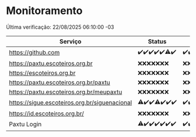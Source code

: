 # Monitoramento

Última verificação: 22/08/2025 06:10:00 -03

|Serviço|Status|Últimas 24h|
|---|---|---|
|https://github.com|<span title="2025-08-15: OK=23">✔️</span><span title="2025-08-16: OK=23">✔️</span><span title="2025-08-17: OK=23">✔️</span><span title="2025-08-18: OK=23">✔️</span><span title="2025-08-19: OK=23">✔️</span><span title="2025-08-20: OK=22, Falhas=1">⚠️</span><span title="2025-08-21: OK=8">✔️</span>|<span title="21/08/2025 06:10:00 -03 : 200">✔️</span><span title="21/08/2025 07:10:00 -03 : 200">✔️</span><span title="21/08/2025 08:08:00 -03 : 200">✔️</span><span title="21/08/2025 09:18:00 -03 : 200">✔️</span><span title="21/08/2025 10:22:00 -03 : 200">✔️</span><span title="21/08/2025 11:09:00 -03 : 200">✔️</span><span title="21/08/2025 12:10:00 -03 : 200">✔️</span><span title="21/08/2025 13:11:00 -03 : 200">✔️</span><span title="21/08/2025 14:08:00 -03 : 200">✔️</span><span title="21/08/2025 15:13:00 -03 : 200">✔️</span><span title="21/08/2025 16:07:00 -03 : 200">✔️</span><span title="21/08/2025 17:10:00 -03 : 200">✔️</span><span title="21/08/2025 18:08:00 -03 : 200">✔️</span><span title="21/08/2025 19:09:00 -03 : 200">✔️</span><span title="21/08/2025 20:09:00 -03 : 200">✔️</span><span title="21/08/2025 21:46:00 -03 : 200">✔️</span><span title="21/08/2025 23:24:00 -03 : 200">✔️</span><span title="22/08/2025 00:34:00 -03 : 200">✔️</span><span title="22/08/2025 01:11:00 -03 : 200">✔️</span><span title="22/08/2025 02:10:00 -03 : 200">✔️</span><span title="22/08/2025 03:14:00 -03 : 200">✔️</span><span title="22/08/2025 04:09:00 -03 : 200">✔️</span><span title="22/08/2025 05:13:00 -03 : 200">✔️</span><span title="22/08/2025 06:10:00 -03 : 200">✔️</span>|
|https://paxtu.escoteiros.org.br|<span title="2025-08-15: Falhas=23">❌</span><span title="2025-08-16: Falhas=23">❌</span><span title="2025-08-17: Falhas=23">❌</span><span title="2025-08-18: Falhas=23">❌</span><span title="2025-08-19: Falhas=23">❌</span><span title="2025-08-20: Falhas=23">❌</span><span title="2025-08-21: Falhas=8">❌</span>|<span title="21/08/2025 06:10:00 -03 : 403">❌</span><span title="21/08/2025 07:10:00 -03 : 403">❌</span><span title="21/08/2025 08:08:00 -03 : 403">❌</span><span title="21/08/2025 09:18:00 -03 : 403">❌</span><span title="21/08/2025 10:22:00 -03 : 403">❌</span><span title="21/08/2025 11:09:00 -03 : 403">❌</span><span title="21/08/2025 12:10:00 -03 : 403">❌</span><span title="21/08/2025 13:11:00 -03 : 403">❌</span><span title="21/08/2025 14:08:00 -03 : 403">❌</span><span title="21/08/2025 15:13:00 -03 : 403">❌</span><span title="21/08/2025 16:07:00 -03 : 403">❌</span><span title="21/08/2025 17:10:00 -03 : 403">❌</span><span title="21/08/2025 18:08:00 -03 : 403">❌</span><span title="21/08/2025 19:09:00 -03 : 403">❌</span><span title="21/08/2025 20:09:00 -03 : 403">❌</span><span title="21/08/2025 21:46:00 -03 : 403">❌</span><span title="21/08/2025 23:24:00 -03 : 403">❌</span><span title="22/08/2025 00:34:00 -03 : 403">❌</span><span title="22/08/2025 01:11:00 -03 : 403">❌</span><span title="22/08/2025 02:10:00 -03 : 403">❌</span><span title="22/08/2025 03:14:00 -03 : 403">❌</span><span title="22/08/2025 04:09:00 -03 : 403">❌</span><span title="22/08/2025 05:13:00 -03 : 403">❌</span><span title="22/08/2025 06:10:00 -03 : 403">❌</span>|
|https://escoteiros.org.br|<span title="2025-08-15: Falhas=23">❌</span><span title="2025-08-16: Falhas=23">❌</span><span title="2025-08-17: Falhas=23">❌</span><span title="2025-08-18: Falhas=23">❌</span><span title="2025-08-19: Falhas=23">❌</span><span title="2025-08-20: Falhas=23">❌</span><span title="2025-08-21: Falhas=8">❌</span>|<span title="21/08/2025 06:10:00 -03 : 403">❌</span><span title="21/08/2025 07:10:00 -03 : 403">❌</span><span title="21/08/2025 08:08:00 -03 : 403">❌</span><span title="21/08/2025 09:18:00 -03 : 403">❌</span><span title="21/08/2025 10:22:00 -03 : 403">❌</span><span title="21/08/2025 11:09:00 -03 : 403">❌</span><span title="21/08/2025 12:10:00 -03 : 403">❌</span><span title="21/08/2025 13:11:00 -03 : 403">❌</span><span title="21/08/2025 14:08:00 -03 : 403">❌</span><span title="21/08/2025 15:13:00 -03 : 403">❌</span><span title="21/08/2025 16:07:00 -03 : 403">❌</span><span title="21/08/2025 17:10:00 -03 : 403">❌</span><span title="21/08/2025 18:08:00 -03 : 403">❌</span><span title="21/08/2025 19:09:00 -03 : 403">❌</span><span title="21/08/2025 20:09:00 -03 : 403">❌</span><span title="21/08/2025 21:46:00 -03 : 403">❌</span><span title="21/08/2025 23:24:00 -03 : 403">❌</span><span title="22/08/2025 00:34:00 -03 : 403">❌</span><span title="22/08/2025 01:11:00 -03 : 403">❌</span><span title="22/08/2025 02:10:00 -03 : 403">❌</span><span title="22/08/2025 03:14:00 -03 : 403">❌</span><span title="22/08/2025 04:09:00 -03 : 403">❌</span><span title="22/08/2025 05:13:00 -03 : 403">❌</span><span title="22/08/2025 06:10:00 -03 : 403">❌</span>|
|https://paxtu.escoteiros.org.br/paxtu|<span title="2025-08-15: Falhas=23">❌</span><span title="2025-08-16: Falhas=23">❌</span><span title="2025-08-17: Falhas=23">❌</span><span title="2025-08-18: Falhas=23">❌</span><span title="2025-08-19: Falhas=23">❌</span><span title="2025-08-20: Falhas=23">❌</span><span title="2025-08-21: Falhas=8">❌</span>|<span title="21/08/2025 06:10:00 -03 : 403">❌</span><span title="21/08/2025 07:10:00 -03 : 403">❌</span><span title="21/08/2025 08:08:00 -03 : 403">❌</span><span title="21/08/2025 09:18:00 -03 : 403">❌</span><span title="21/08/2025 10:22:00 -03 : 403">❌</span><span title="21/08/2025 11:09:00 -03 : 403">❌</span><span title="21/08/2025 12:10:00 -03 : 403">❌</span><span title="21/08/2025 13:11:00 -03 : 403">❌</span><span title="21/08/2025 14:08:00 -03 : 403">❌</span><span title="21/08/2025 15:13:00 -03 : 403">❌</span><span title="21/08/2025 16:07:00 -03 : 403">❌</span><span title="21/08/2025 17:10:00 -03 : 403">❌</span><span title="21/08/2025 18:08:00 -03 : 403">❌</span><span title="21/08/2025 19:09:00 -03 : 403">❌</span><span title="21/08/2025 20:09:00 -03 : 403">❌</span><span title="21/08/2025 21:46:00 -03 : 403">❌</span><span title="21/08/2025 23:24:00 -03 : 403">❌</span><span title="22/08/2025 00:34:00 -03 : 403">❌</span><span title="22/08/2025 01:11:00 -03 : 403">❌</span><span title="22/08/2025 02:10:00 -03 : 403">❌</span><span title="22/08/2025 03:14:00 -03 : 403">❌</span><span title="22/08/2025 04:09:00 -03 : 403">❌</span><span title="22/08/2025 05:13:00 -03 : 403">❌</span><span title="22/08/2025 06:10:00 -03 : 403">❌</span>|
|https://paxtu.escoteiros.org.br/meupaxtu|<span title="2025-08-15: Falhas=23">❌</span><span title="2025-08-16: Falhas=23">❌</span><span title="2025-08-17: Falhas=23">❌</span><span title="2025-08-18: Falhas=23">❌</span><span title="2025-08-19: Falhas=23">❌</span><span title="2025-08-20: Falhas=23">❌</span><span title="2025-08-21: Falhas=8">❌</span>|<span title="21/08/2025 06:10:00 -03 : 403">❌</span><span title="21/08/2025 07:10:00 -03 : 403">❌</span><span title="21/08/2025 08:08:00 -03 : 403">❌</span><span title="21/08/2025 09:18:00 -03 : 403">❌</span><span title="21/08/2025 10:22:00 -03 : 403">❌</span><span title="21/08/2025 11:09:00 -03 : 403">❌</span><span title="21/08/2025 12:10:00 -03 : 403">❌</span><span title="21/08/2025 13:11:00 -03 : 403">❌</span><span title="21/08/2025 14:08:00 -03 : 403">❌</span><span title="21/08/2025 15:13:00 -03 : 403">❌</span><span title="21/08/2025 16:07:00 -03 : 403">❌</span><span title="21/08/2025 17:10:00 -03 : 403">❌</span><span title="21/08/2025 18:08:00 -03 : 403">❌</span><span title="21/08/2025 19:09:00 -03 : 403">❌</span><span title="21/08/2025 20:09:00 -03 : 403">❌</span><span title="21/08/2025 21:46:00 -03 : 403">❌</span><span title="21/08/2025 23:24:00 -03 : 403">❌</span><span title="22/08/2025 00:34:00 -03 : 403">❌</span><span title="22/08/2025 01:11:00 -03 : 403">❌</span><span title="22/08/2025 02:10:00 -03 : 403">❌</span><span title="22/08/2025 03:14:00 -03 : 403">❌</span><span title="22/08/2025 04:09:00 -03 : 403">❌</span><span title="22/08/2025 05:13:00 -03 : 403">❌</span><span title="22/08/2025 06:10:00 -03 : 403">❌</span>|
|https://sigue.escoteiros.org.br/siguenacional|<span title="2025-08-15: OK=22, Falhas=1">⚠️</span><span title="2025-08-16: OK=23">✔️</span><span title="2025-08-17: OK=23">✔️</span><span title="2025-08-18: OK=22, Falhas=1">⚠️</span><span title="2025-08-19: OK=23">✔️</span><span title="2025-08-20: OK=23">✔️</span><span title="2025-08-21: OK=8">✔️</span>|<span title="21/08/2025 06:10:00 -03 : 200">✔️</span><span title="21/08/2025 07:10:00 -03 : 200">✔️</span><span title="21/08/2025 08:08:00 -03 : 200">✔️</span><span title="21/08/2025 09:18:00 -03 : 200">✔️</span><span title="21/08/2025 10:22:00 -03 : 200">✔️</span><span title="21/08/2025 11:09:00 -03 : 200">✔️</span><span title="21/08/2025 12:10:00 -03 : 200">✔️</span><span title="21/08/2025 13:11:00 -03 : 200">✔️</span><span title="21/08/2025 14:08:00 -03 : 200">✔️</span><span title="21/08/2025 15:13:00 -03 : 200">✔️</span><span title="21/08/2025 16:07:00 -03 : 200">✔️</span><span title="21/08/2025 17:10:00 -03 : 200">✔️</span><span title="21/08/2025 18:08:00 -03 : 200">✔️</span><span title="21/08/2025 19:09:00 -03 : 200">✔️</span><span title="21/08/2025 20:09:00 -03 : 200">✔️</span><span title="21/08/2025 21:46:00 -03 : 200">✔️</span><span title="21/08/2025 23:24:00 -03 : 200">✔️</span><span title="22/08/2025 00:34:00 -03 : 200">✔️</span><span title="22/08/2025 01:11:00 -03 : 200">✔️</span><span title="22/08/2025 02:10:00 -03 : 200">✔️</span><span title="22/08/2025 03:14:00 -03 : 200">✔️</span><span title="22/08/2025 04:09:00 -03 : 200">✔️</span><span title="22/08/2025 05:13:00 -03 : 200">✔️</span><span title="22/08/2025 06:10:00 -03 : 200">✔️</span>|
|https://id.escoteiros.org.br/|<span title="2025-08-15: Falhas=23">❌</span><span title="2025-08-16: Falhas=23">❌</span><span title="2025-08-17: Falhas=23">❌</span><span title="2025-08-18: Falhas=23">❌</span><span title="2025-08-19: Falhas=23">❌</span><span title="2025-08-20: Falhas=23">❌</span><span title="2025-08-21: Falhas=8">❌</span>|<span title="21/08/2025 06:10:00 -03 : 403">❌</span><span title="21/08/2025 07:10:00 -03 : 403">❌</span><span title="21/08/2025 08:08:00 -03 : 403">❌</span><span title="21/08/2025 09:18:00 -03 : 403">❌</span><span title="21/08/2025 10:22:00 -03 : 403">❌</span><span title="21/08/2025 11:09:00 -03 : 403">❌</span><span title="21/08/2025 12:10:00 -03 : 403">❌</span><span title="21/08/2025 13:11:00 -03 : 403">❌</span><span title="21/08/2025 14:08:00 -03 : 403">❌</span><span title="21/08/2025 15:13:00 -03 : 403">❌</span><span title="21/08/2025 16:07:00 -03 : 403">❌</span><span title="21/08/2025 17:10:00 -03 : 403">❌</span><span title="21/08/2025 18:08:00 -03 : 403">❌</span><span title="21/08/2025 19:09:00 -03 : 403">❌</span><span title="21/08/2025 20:09:00 -03 : 403">❌</span><span title="21/08/2025 21:46:00 -03 : 403">❌</span><span title="21/08/2025 23:24:00 -03 : 403">❌</span><span title="22/08/2025 00:34:00 -03 : 403">❌</span><span title="22/08/2025 01:11:00 -03 : 403">❌</span><span title="22/08/2025 02:10:00 -03 : 403">❌</span><span title="22/08/2025 03:14:00 -03 : 403">❌</span><span title="22/08/2025 04:09:00 -03 : 403">❌</span><span title="22/08/2025 05:13:00 -03 : 403">❌</span><span title="22/08/2025 06:10:00 -03 : 403">❌</span>|
|Paxtu Login|<span title="2025-08-15: OK=22, Falhas=1">⚠️</span><span title="2025-08-16: OK=23">✔️</span><span title="2025-08-17: OK=23">✔️</span><span title="2025-08-18: OK=23">✔️</span><span title="2025-08-19: OK=23">✔️</span><span title="2025-08-20: OK=23">✔️</span><span title="2025-08-21: OK=8">✔️</span>|<span title="21/08/2025 06:10:00 -03 : 200">✔️</span><span title="21/08/2025 07:10:00 -03 : 200">✔️</span><span title="21/08/2025 08:08:00 -03 : 200">✔️</span><span title="21/08/2025 09:18:00 -03 : 200">✔️</span><span title="21/08/2025 10:22:00 -03 : 200">✔️</span><span title="21/08/2025 11:09:00 -03 : 200">✔️</span><span title="21/08/2025 12:10:00 -03 : 200">✔️</span><span title="21/08/2025 13:11:00 -03 : 200">✔️</span><span title="21/08/2025 14:08:00 -03 : 200">✔️</span><span title="21/08/2025 15:13:00 -03 : 200">✔️</span><span title="21/08/2025 16:07:00 -03 : 200">✔️</span><span title="21/08/2025 17:10:00 -03 : 200">✔️</span><span title="21/08/2025 18:08:00 -03 : 200">✔️</span><span title="21/08/2025 19:09:00 -03 : 200">✔️</span><span title="21/08/2025 20:09:00 -03 : 200">✔️</span><span title="21/08/2025 21:46:00 -03 : 200">✔️</span><span title="21/08/2025 23:24:00 -03 : 200">✔️</span><span title="22/08/2025 00:34:00 -03 : 200">✔️</span><span title="22/08/2025 01:11:00 -03 : 200">✔️</span><span title="22/08/2025 02:10:00 -03 : 200">✔️</span><span title="22/08/2025 03:14:00 -03 : 200">✔️</span><span title="22/08/2025 04:09:00 -03 : 200">✔️</span><span title="22/08/2025 05:13:00 -03 : 200">✔️</span><span title="22/08/2025 06:10:00 -03 : 200">✔️</span>|
